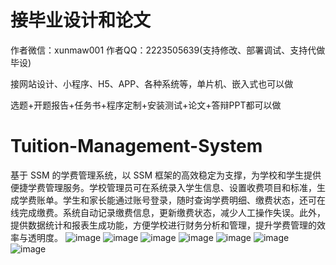 # 接毕业设计和论文
作者微信：xunmaw001  作者QQ：2223505639(支持修改、部署调试、支持代做毕设)

接网站设计、小程序、H5、APP、各种系统等，单片机、嵌入式也可以做

选题+开题报告+任务书+程序定制+安装测试+论文+答辩PPT都可以做
# Tuition-Management-System
基于 SSM 的学费管理系统，以 SSM 框架的高效稳定为支撑，为学校和学生提供便捷学费管理服务。学校管理员可在系统录入学生信息、设置收费项目和标准，生成学费账单。学生和家长能通过账号登录，随时查询学费明细、缴费状态，还可在线完成缴费。系统自动记录缴费信息，更新缴费状态，减少人工操作失误。此外，提供数据统计和报表生成功能，方便学校进行财务分析和管理，提升学费管理的效率与透明度。 
![image](https://github.com/user-attachments/assets/afbacd89-92ea-436e-9df3-db0e6a95e1c4)
![image](https://github.com/user-attachments/assets/e9a6bc22-84f8-44e4-9af8-47432cd5f1ad)
![image](https://github.com/user-attachments/assets/98d647f4-03cb-40f7-831f-1b4fb5931251)
![image](https://github.com/user-attachments/assets/766ce555-b30f-4b65-9bc0-8e3e45fbd753)
![image](https://github.com/user-attachments/assets/a94884f6-5cb7-49b0-b272-22aa1ad0bd82)
![image](https://github.com/user-attachments/assets/f86f0d11-5028-467f-a2a9-067d954a7fef)
![image](https://github.com/user-attachments/assets/06ef614a-d304-490f-ae6f-2d66ff1f63a4)
